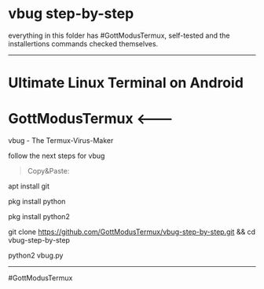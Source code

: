 # vbug step-by-step
everything in this folder has #GottModusTermux, 
self-tested and the installertions commands checked themselves.
____
# Ultimate Linux Terminal on Android 
 # GottModusTermux <---

 vbug - The Termux-Virus-Maker 

follow the next steps for vbug
 >Copy&Paste:

apt install git 

pkg install python

pkg install python2

git clone https://github.com/GottModusTermux/vbug-step-by-step.git && cd vbug-step-by-step

python2 vbug.py

____

#GottModusTermux 
